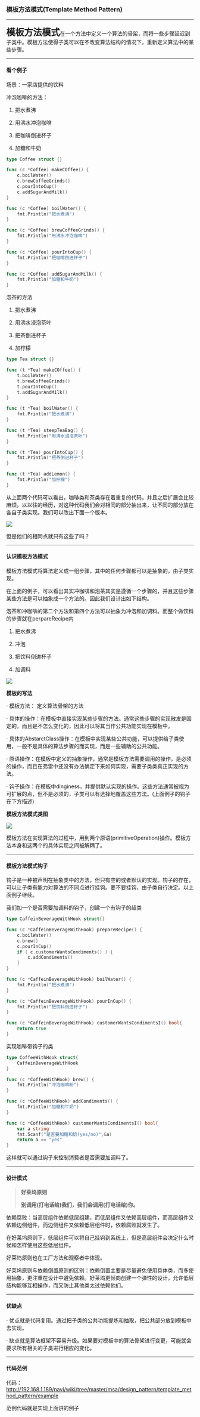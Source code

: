 ### 模板方法模式(Template Method Pattern)

---

<font size="5px">**模板方法模式**</font>在一个方法中定义一个算法的骨架，而将一些步骤延迟到子类中。模板方法使得子类可以在不改变算法结构的情况下，重新定义算法中的某些步骤。

---

#### 看个例子

场景：一家店提供的饮料

冲泡咖啡的方法：

1) 把水煮沸

2) 用沸水冲泡咖啡

3) 把咖啡倒进杯子

4) 加糖和牛奶

```go
type Coffee struct {}

func (c *Coffee) makeCOffee() {
    c.boilWater()
    c.brewCoffeeGrinds()
    c.pourIntoCup()
    c.addSugarAndMilk()
}

func (c *Coffee) boilWater() {
    fmt.Println("把水煮沸")
}

func (c *Coffee) brewCoffeeGrinds() {
    fmt.Println("用沸水冲泡咖啡")
}

func (c *Coffee) pourIntoCup() {
    fmt.Println("把咖啡倒进杯子")
}

func (c *Coffee) addSugarAndMilk() {
    fmt.Println("加糖和牛奶")
}
```

泡茶的方法

1) 把水煮沸

2) 用沸水浸泡茶叶

3) 把茶倒进杯子

4) 加柠檬

```go
type Tea struct {}

func (t *Tea) makeCOffee() {
    t.boilWater()
    t.brewCoffeeGrinds()
    t.pourIntoCup()
    t.addSugarAndMilk()
}

func (t *Tea) boilWater() {
    fmt.Println("把水煮沸")
}

func (t *Tea) steepTeaBag() {
    fmt.Println("用沸水浸泡茶叶")
}

func (t *Tea) pourIntoCup() {
    fmt.Println("把茶倒进杯子")
}

func (t *Tea) addLemon() {
    fmt.Println("加柠檬")
}
```



从上面两个代码可以看出，咖啡类和茶类存在着重复的代码，并且之后扩展会比较麻烦。以以往的经历，对这种代码我们会对相同的部分抽出来，让不同的部分放在各自子类实现。我们可以改出下面一个版本。



![](./image/template_pattern_before.png)

但是他们的相同点就只有这些了吗？

---

#### 认识模板方法模式

模板方法模式将算法定义成一组步骤，其中的任何步骤都可以是抽象的，由子类实现。

在上面的例子，可以看出其实冲咖啡和泡茶其实是遵循一个步骤的，并且这些步骤某些方法是可以抽象成一个方法的。因此我们设计出如下结构。

泡茶和冲咖啡的第二个方法和第四个方法可以抽象为冲泡和加调料。而整个做饮料的步骤就在perpareRecipe内

1) 把水煮沸

2) 冲泡

3) 把饮料倒进杯子

4) 加调料

![](./image/template_pattern_after.png)

**模板的写法**

· 模板方法： 定义算法骨架的方法

· 具体的操作：在模板中直接实现某些步骤的方法。通常这些步骤的实现散发是固定的，而且是不怎么变化的，因此可以将其当作公共功能实现在模板中。

· 具体的AbstarctClass操作：在模板中实现某些公共功能，可以提供给子类使用，一般不是具体的算法步骤的而实现，而是一些辅助的公共功能。

· 原语操作：在模板中定义的抽象操作，通常是模板方法需要调用的操作，是必须的操作，而且在弗雷中还没有办法确定下来如何实现，需要子类类真正实现的方法。

· 钩子操作：在模板中dinginess，并提供默认实现的操作。这些方法通常被视为可扩展的点，但不是必须的，子类可以有选择地覆盖这些方法。(上面例子的钩子在下方描述)

**模板方法模式类图**

![](./image/template_pattern_class_diagram.png)

模板方法在实现算法的过程中，用到两个原语(primitiveOperation)操作。模板方法本身和这两个的具体实现之间被解耦了。

---

#### 模板方法模式钩子

钩子是一种被声明在抽象类中的方法，但只有空的或者默认的实现。钩子的存在，可以让子类有能力对算法的不同点进行挂钩。要不要挂钩，由子类自行决定。以上面例子继续。

我们加一个是否需要加调料的钩子，创建一个有钩子的超类

```go
type CaffeinBeverageWithHook struct{}

func (c *CaffeinBeverageWithHook) prepareRecipe() {
    c.boilWater()
    c.brew()
    c.pourInCup()
    if ( c.customerWantsCondiments() ) {
        c.addCondiments()
    }
}

func (c *CaffeinBeverageWithHook) boilWater() {
    fmt.Println("把水煮沸")
}

func (c *CaffeinBeverageWithHook) pourInCup() {
    fmt.Println("把饮料倒进杯子")
}

func (c *CaffeinBeverageWithHook) customerWantsCondimentsI() bool{
    return true
}
```

实现咖啡带钩子的类

```go
type CoffeeWithHook struct{
    CaffeinBeverageWithHook
}

func (c *CoffeeWithHook) brew() {
    fmt.Println("冲泡咖啡粉")
}

func (c *CoffeeWithHook) addCondiments() {
    fmt.Println("加糖和牛奶")
}

func (c *CoffeeWithHook) customerWantsCondimentsI() bool{
    var	a string
    fmt.Scanf("是否要加糖和奶(yes/no)",&a)
    return a == "yes"
}
```

这样就可以通过钩子来控制消费者是否需要加调料了。

---

#### 设计模式

> **好莱坞原则**
>
> **别调用(打电话给)我们，我们会调用(打电话给)你。**

依赖腐败：当高层组件依赖低层组建，而低层组件又依赖高层组件，而高层组件又依赖边侧组件，而边侧组件又依赖低层组件时，依赖腐败就发生了。

在好莱坞原则下，低层组件可以将自己挂钩到系统上，但是高层组件会决定什么时候和怎样使用这些低层组件。

好莱坞原则也在工厂方法和观察者中体现。

好莱坞原则与依赖倒置原则的区别：依赖倒置主要是尽量避免使用具体类，而多使用抽象，更注重在设计中避免依赖。好莱坞更倾向创建一个弹性的设计，允许低层结构能够互相操作，而又防止其他类太过依赖他们。

---

#### 优缺点

· 优点就是代码复用。通过把子类的公共功能提炼和抽取，把公共部分放到模板中去实现。

· 缺点就是算法框架不容易升级。如果要对模板中的算法骨架进行变更，可能就会要求所有相关的子类进行相应的变化。

---

#### 代码范例

代码：http://192.168.1.189/navi/wiki/tree/master/msa/design_pattern/template_method_pattern/example

范例代码就是实现上面讲的例子

